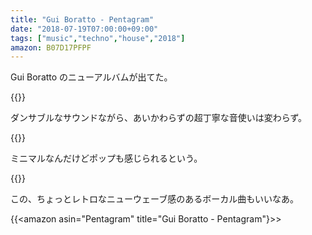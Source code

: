 ```yaml
---
title: "Gui Boratto - Pentagram"
date: "2018-07-19T07:00:00+09:00"
tags: ["music","techno","house","2018"]
amazon: B07D17PFPF
---
```


Gui Boratto のニューアルバムが出てた。

{{<youtube src="50Ii3GGiuRQ" title="Gui Boratto - Forgive Me">}}

ダンサブルなサウンドながら、あいかわらずの超丁寧な音使いは変わらず。

{{<youtube src="wpqfN06yRBc" title="Gui Boratto feat. B.T. - Hallucination">}}

ミニマルなんだけどポップも感じられるという。

{{<youtube src="ikfqLf1_TsQ" title="Gui Boratto feat. Nathan Berger - The Phoenix">}}

この、ちょっとレトロなニューウェーブ感のあるボーカル曲もいいなあ。

{{<amazon asin="Pentagram" title="Gui Boratto - Pentagram"}>>
